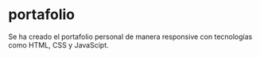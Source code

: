 # portafolio
Se ha creado el portafolio personal de manera responsive con tecnologías como HTML, CSS y JavaScipt.
